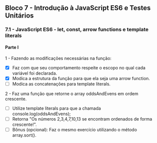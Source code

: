 ## Bloco 7 - Introdução à JavaScript ES6 e Testes Unitários
   ### 7.1 - JavaScript ES6 - let, const, arrow functions e template literals

#### Parte I

1 - Fazendo as modificações necessárias na função:
- [x] Faz com que seu comportamento respeite o escopo no qual cada variável foi declarada.
- [x] Modica a estrutura da função para que ela seja uma arrow function.
- [ ] Modica as concatenações para template literals.

2 - Faz uma função que retorne o array oddsAndEvens em ordem crescente.

- [ ] Utilize template literals para que a chamada console.log(oddsAndEvens); 
- [ ] Retorna "Os números 2,3,4,7,10,13 se encontram ordenados de forma crescente!".
- [ ] Bônus (opcional): Faz o mesmo exercício utilizando o método array.sort(). 
